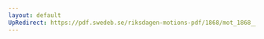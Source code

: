 ```yaml
---
layout: default
UpRedirect: https://pdf.swedeb.se/riksdagen-motions-pdf/1868/mot_1868__ak__00313/mot_1868__ak__00313_002.pdf
---
```

